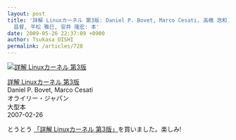 ```yaml
---
layout: post
title: '詳解 Linuxカーネル 第3版: Daniel P. Bovet, Marco Cesati, 高橋 浩和, 杉田 由美子, 清水 正明, 高杉
  昌督, 平松 雅巳, 安井 隆宏: 本'
date: 2009-05-26 22:37:09 +0900
author: Tsukasa OISHI
permalink: /articles/728
---
```



 [![詳解 Linuxカーネル 第3版](https://images-na.ssl-images-amazon.com/images/I/418I6s7Eq-L._SL160_.jpg "詳解 Linuxカーネル 第3版")](http://www.amazon.co.jp/%E8%A9%B3%E8%A7%A3-Linux%E3%82%AB%E3%83%BC%E3%83%8D%E3%83%AB-%E7%AC%AC3%E7%89%88-Daniel-Bovet/dp/487311313X%3FSubscriptionId%3DAKIAIKJECTBTL3JTYTKA%26tag%3Dkaeruspoon-22%26linkCode%3Dxm2%26camp%3D2025%26creative%3D165953%26creativeASIN%3D487311313X)  

 [詳解 Linuxカーネル 第3版](http://www.amazon.co.jp/%E8%A9%B3%E8%A7%A3-Linux%E3%82%AB%E3%83%BC%E3%83%8D%E3%83%AB-%E7%AC%AC3%E7%89%88-Daniel-Bovet/dp/487311313X%3FSubscriptionId%3DAKIAIKJECTBTL3JTYTKA%26tag%3Dkaeruspoon-22%26linkCode%3Dxm2%26camp%3D2025%26creative%3D165953%26creativeASIN%3D487311313X)  
Daniel P. Bovet, Marco Cesati  
オライリー・ジャパン  
大型本  
2007-02-26  

とうとう [「詳解 Linuxカーネル 第3版」](http://www.amazon.co.jp/%E8%A9%B3%E8%A7%A3-Linux%E3%82%AB%E3%83%BC%E3%83%8D%E3%83%AB-%E7%AC%AC3%E7%89%88-Daniel-Bovet/dp/487311313X%3FSubscriptionId%3DAKIAIKJECTBTL3JTYTKA%26tag%3Dkaeruspoon-22%26linkCode%3Dxm2%26camp%3D2025%26creative%3D165953%26creativeASIN%3D487311313X)を買いました。楽しみ!  

